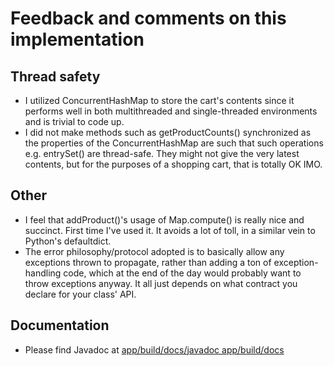 # Feedback and comments on this implementation

## Thread safety

* I utilized ConcurrentHashMap to store the cart's contents since it performs well in both multithreaded and single-threaded environments and is trivial to code up.
* I did not make methods such as getProductCounts() synchronized as the properties of the ConcurrentHashMap are such that such operations e.g. entrySet() are thread-safe. They might not give the very latest contents, but for the purposes of a shopping cart, that is totally OK IMO.

## Other

* I feel that addProduct()'s usage of Map.compute() is really nice and succinct. First time I've used it. It avoids a lot of toll, in a similar vein to Python's defaultdict.
* The error philosophy/protocol adopted is to basically allow any exceptions thrown to propagate, rather than adding a ton of exception-handling code, which at the end of the day would probably want to throw exceptions anyway. It all just depends on what contract you declare for your class' API.

## Documentation

* Please find Javadoc at [app/build/docs/javadoc
app/build/docs](./app/build/docs/javadoc/)
